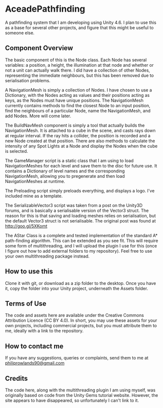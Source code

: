 # AceadePathfinding
A pathfinding system that I am developing using Unity 4.6. I plan to use this as a base for several other projects,
and figure that this might be useful to someone else.

## Component Overview
The basic component of this is the Node class. Each Node has several variables: a position, a
height, the illumination at that node and whether or not a unit can actually walk there. I did have a collection of
other Nodes, representing the immediate neighbours, but this has been removed due to serialisation problems.

A NavigationMesh is simply a collection of Nodes. I have chosen to use a Dictionary, with the Nodes acting as values and
their positions acting as keys, as the Nodes must have unique positions. The NavigationMesh currently contains methods to
find the closest Node to an input position, find the neighbours of a particular Node, name the NavigationMesh, and add Nodes. More will come later.

The BuildNavMesh component is simply a tool that actually builds the NavigationMesh. It is attached to a cube in the
scene, and casts rays down at regular interval. If the ray hits a collider, the position is recorded and a new Node
created at that position. There are also methods to calculate the intensity of any Spot Lights at a Node and display the Nodes when the cube is selected.

The GameManager script is a static class that I am using to load NavigationMeshes for each level and save them to the
disc for future use. It contains a Dictionary of level names and the corresponding NavigationMesh, allowing you to
pregenerate and then load NavigationMeshes at runtime.

The Preloading script simply preloads everything, and displays a logo. I've included mine as a template.

The SerializableVector3 script was taken from a post on the Unity3D forums, and is basically a serialisable version of
the Vector3 struct. The reason for this is that saving and loading meshes relies on serialisation, but the default Vector3
struct is not serialisable. The original post was found at http://goo.gl/5XKomt

The AStar Class is a complete and tested implementation of the standard A* path-finding algorithm. This can be extended
as you see fit. This will require some form of multithreading, and I will upload the plugin I use for this
(once I figure out how to add external folders to my repository). Feel free to use your own multithreading package instead.

## How to use this
Clone it with git, or download as a zip folder to the desktop. Once you have it, copy the folder into your Unity project, underneath the Assets folder.

## Terms of Use
The code and assets here are available under the Creative Commons Attribution Licence (CC BY 4.0). In short, you may use
these assets for your own projects, including commercial projects, but you must attribute them to me, ideally with a link to the repository.

## How to contact me
If you have any suggestions, queries or complaints, send them to me at philiprowlands90@gmail.com

## Credits
The code here, along with the multithreading plugin I am using myself, was originally based on code from the Unity Gems tutorial website. However, the site appears to have disappeared, so unfortunately I can't link to it.

